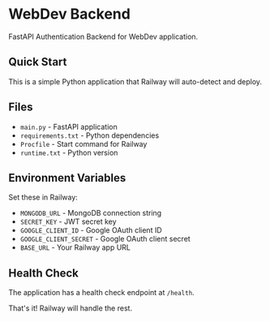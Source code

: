 # WebDev Backend

FastAPI Authentication Backend for WebDev application.

## Quick Start

This is a simple Python application that Railway will auto-detect and deploy.

## Files

- `main.py` - FastAPI application
- `requirements.txt` - Python dependencies  
- `Procfile` - Start command for Railway
- `runtime.txt` - Python version

## Environment Variables

Set these in Railway:

- `MONGODB_URL` - MongoDB connection string
- `SECRET_KEY` - JWT secret key
- `GOOGLE_CLIENT_ID` - Google OAuth client ID
- `GOOGLE_CLIENT_SECRET` - Google OAuth client secret
- `BASE_URL` - Your Railway app URL

## Health Check

The application has a health check endpoint at `/health`.

That's it! Railway will handle the rest.
